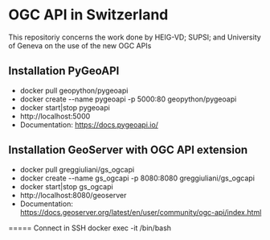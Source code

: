 # OGC API in Switzerland
This repositoriy concerns the work done by HEIG-VD; SUPSI; and University of Geneva on the use of the new OGC APIs

## Installation PyGeoAPI
* docker pull geopython/pygeoapi
* docker create --name pygeoapi -p 5000:80 geopython/pygeoapi
* docker start|stop pygeoapi
* http://localhost:5000
* Documentation: https://docs.pygeoapi.io/

## Installation GeoServer with OGC API extension
* docker pull greggiuliani/gs_ogcapi
* docker create --name gs_ogcapi -p 8080:8080 greggiuliani/gs_ogcapi
* docker start|stop gs_ogcapi
* http://localhost:8080/geoserver
* Documentation: https://docs.geoserver.org/latest/en/user/community/ogc-api/index.html

=====
Connect in SSH
  docker exec -it <your container name> /bin/bash
